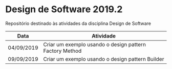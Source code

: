 # Design de Software 2019.2
Repositório destinado às atividades da disciplina Design de Software 

| Data | Atividade |
| --- | --- |
| 04/09/2019 | Criar um exemplo usando o design pattern Factory Method |
| 09/09/2019 | Criar um exemplo usando o design pattern Builder |
